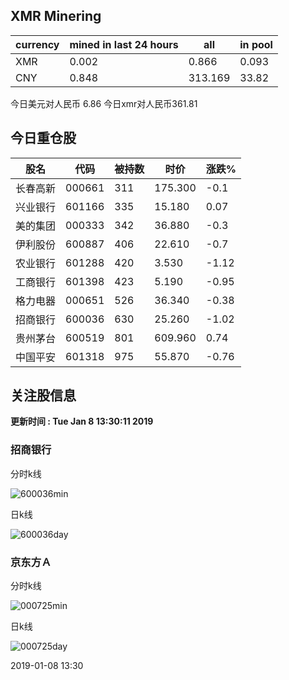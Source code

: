 ## XMR Minering

|currency|mined in last 24 hours|all|in pool|
|---|---|---|---|
|XMR|0.002|0.866|0.093|
|CNY|0.848|313.169|33.82|

今日美元对人民币 6.86	今日xmr对人民币361.81


## 今日重仓股 

|股名|代码|被持数|时价|涨跌%|
|---|---|---|---|---|
|长春高新|000661|311|175.300|-0.1|
|兴业银行|601166|335|15.180|0.07|
|美的集团|000333|342|36.880|-0.3|
|伊利股份|600887|406|22.610|-0.7|
|农业银行|601288|420|3.530|-1.12|
|工商银行|601398|423|5.190|-0.95|
|格力电器|000651|526|36.340|-0.38|
|招商银行|600036|630|25.260|-1.02|
|贵州茅台|600519|801|609.960|0.74|
|中国平安|601318|975|55.870|-0.76|

## 关注股信息
**更新时间 : Tue Jan  8 13:30:11 2019**
### 招商银行 
分时k线

![600036min](http://image.sinajs.cn/newchart/min/n/sh600036.gif)

日k线

![600036day](http://image.sinajs.cn/newchart/daily/n/sh600036.gif)

### 京东方Ａ 
分时k线

![000725min](http://image.sinajs.cn/newchart/min/n/sz000725.gif)

日k线

![000725day](http://image.sinajs.cn/newchart/daily/n/sz000725.gif)

2019-01-08 13:30